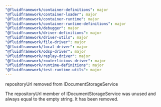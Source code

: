 ```yaml
---
"@fluidframework/container-definitions": major
"@fluidframework/container-loader": major
"@fluidframework/container-runtime": major
"@fluidframework/container-runtime-definitions": major
"@fluidframework/debugger": major
"@fluidframework/driver-definitions": major
"@fluidframework/driver-utils": major
"@fluidframework/file-driver": major
"@fluidframework/local-driver": major
"@fluidframework/odsp-driver": major
"@fluidframework/replay-driver": major
"@fluidframework/routerlicious-driver": major
"@fluidframework/runtime-definitions": major
"@fluidframework/test-runtime-utils": major
---
```


repositoryUrl removed from IDocumentStorageService

The repositoryUrl member of IDocumentStorageService was unused and always equal to the empty string. It has been removed.
